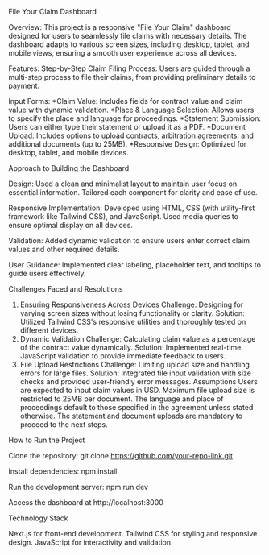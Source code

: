 File Your Claim Dashboard

Overview:
This project is a responsive "File Your Claim" dashboard designed for users to seamlessly file claims with necessary details. The dashboard adapts to various screen sizes, including desktop, tablet, and mobile views, ensuring a smooth user experience across all devices.

Features:
Step-by-Step Claim Filing Process: Users are guided through a multi-step process to file their claims, from providing preliminary details to payment.

Input Forms:
*Claim Value: Includes fields for contract value and claim value with dynamic validation.
*Place & Language Selection: Allows users to specify the place and language for proceedings.
*Statement Submission: Users can either type their statement or upload it as a PDF.
*Document Upload: Includes options to upload contracts, arbitration agreements, and additional documents (up to 25MB).
*Responsive Design: Optimized for desktop, tablet, and mobile devices.

Approach to Building the Dashboard

Design:
Used a clean and minimalist layout to maintain user focus on essential information.
Tailored each component for clarity and ease of use.

Responsive Implementation:
Developed using HTML, CSS (with utility-first framework like Tailwind CSS), and JavaScript.
Used media queries to ensure optimal display on all devices.

Validation:
Added dynamic validation to ensure users enter correct claim values and other required details.

User Guidance:
Implemented clear labeling, placeholder text, and tooltips to guide users effectively.

Challenges Faced and Resolutions
1. Ensuring Responsiveness Across Devices
Challenge: Designing for varying screen sizes without losing functionality or clarity.
Solution: Utilized Tailwind CSS's responsive utilities and thoroughly tested on different devices.
2. Dynamic Validation
Challenge: Calculating claim value as a percentage of the contract value dynamically.
Solution: Implemented real-time JavaScript validation to provide immediate feedback to users.
3. File Upload Restrictions
Challenge: Limiting upload size and handling errors for large files.
Solution: Integrated file input validation with size checks and provided user-friendly error messages.
Assumptions
Users are expected to input claim values in USD.
Maximum file upload size is restricted to 25MB per document.
The language and place of proceedings default to those specified in the agreement unless stated otherwise.
The statement and document uploads are mandatory to proceed to the next steps.

How to Run the Project

Clone the repository:
git clone https://github.com/your-repo-link.git

Install dependencies:
npm install

Run the development server:
npm run dev

Access the dashboard at http://localhost:3000

Technology Stack

Next.js for front-end development.
Tailwind CSS for styling and responsive design.
JavaScript for interactivity and validation.




